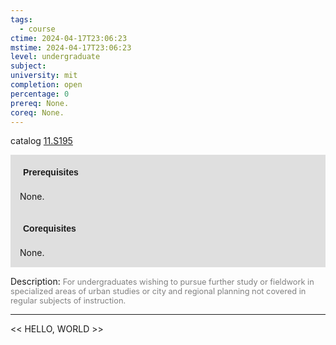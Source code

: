 ```yaml
---
tags:
  - course
ctime: 2024-04-17T23:06:23
mstime: 2024-04-17T23:06:23
level: undergraduate
subject: 
university: mit
completion: open
percentage: 0
prereq: None.
coreq: None.
---
```


catalog [11.S195](http://student.mit.edu/catalog/m11a.html#11.S199)

<span style="display: block; padding: 15px; background-color: rgb(100, 100, 100, 0.2);"><font id="m_prereq701_0" style="display: block; font-family: Arial, sans-serif; font-weight: bold; padding: 5px">Prerequisites</font><br><span id="prereq701_0">None.</span></span>
<span style="display: block; padding: 15px; background-color: rgb(100, 100, 100, 0.2);"><font id="m_coreq701_0" style="display: block; font-family: Arial, sans-serif; font-weight: bold; padding: 5px">Corequisites</font><br><span id="coreq701_0">None.</span></span>

<font style="">Description:</font>
<font style="color: grey; font-size: 0.8rem;">For undergraduates wishing to pursue further study or fieldwork in specialized areas of urban studies or city and regional planning not covered in regular subjects of instruction.</font>



---

<< HELLO, WORLD >>
